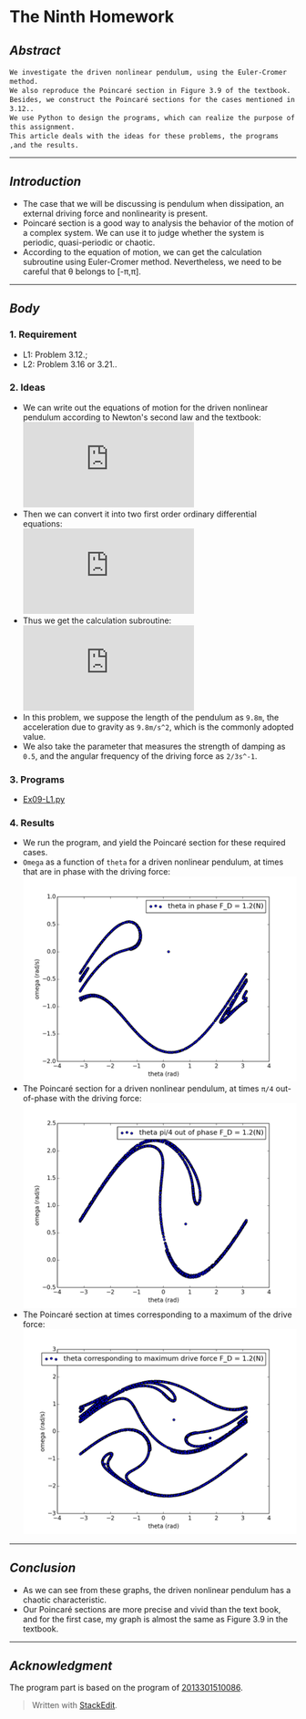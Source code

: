 

# **The Ninth Homework**



## *Abstract*
	We investigate the driven nonlinear pendulum, using the Euler-Cromer method. 
	We also reproduce the Poincaré section in Figure 3.9 of the textbook.
	Besides, we construct the Poincaré sections for the cases mentioned in 3.12..
    We use Python to design the programs, which can realize the purpose of this assignment. 
    This article deals with the ideas for these problems, the programs ,and the results.

---

## *Introduction*
 - The case that we will be discussing is pendulum when dissipation, an external driving force and nonlinearity is present. 
 - Poincaré section is a good way to analysis the behavior of the motion of a complex system. We can use it to judge whether the system is periodic, quasi-periodic or chaotic.
 - According to the equation of motion, we can get the calculation subroutine using Euler-Cromer method. Nevertheless, we need to be careful that θ belongs to [-π,π].

---

## *Body*
### 1. Requirement
 - L1: Problem 3.12.;
 - L2: Problem 3.16 or 3.21..


### 2. Ideas
 - We can write out the equations of motion for the driven nonlinear pendulum according to Newton's second law and the textbook: <br>
![](http://latex.codecogs.com/gif.latex?%5Cfrac%7Bd%5E%7B2%7D%5Ctheta%7D%7Bdt%5E%7B2%7D%7D%3D-%5Cfrac%7Bg%7D%7Bl%7D%5Csin%5Ctheta-q%5Cfrac%7Bd%5Ctheta%7D%7Bdt%7D&plus;F_%7BD%7D%5Csin%5Cleft%20%28%5COmega_%7BD%7Dt%5Cright%29) <br> 
 - Then we can convert it into two first order ordinary differential equations: <br> ![](http://latex.codecogs.com/gif.latex?%5C%5C%5Cfrac%7Bd%5Comega%7D%7Bdt%7D%3D-%5Cfrac%7Bg%7D%7Bl%7D%5Csin%5Ctheta-q%5Cfrac%7Bd%5Ctheta%7D%7Bdt%7D&plus;F_%7BD%7D%5Csin%5Cleft%20%28%5COmega_%7BD%7Dt%5Cright%29%5C%5C%20%5Cfrac%7Bd%5Ctheta%7D%7Bdt%7D%3D%5Comega)
 -  Thus we get the calculation subroutine: <br> ![](http://latex.codecogs.com/gif.latex?%5C%5C%5Comega_%7Bi&plus;1%7D%3D%5Comega_%7Bi%7D-%5Cleft%20%5B%5Cfrac%7Bg%7D%7Bl%7D%5Csin%5Ctheta_%7Bi%7D&plus;q%5Comega_%7Bi%7D-F_%7BD%7D%5Csin%5Cleft%20%28%5COmega_%7BD%7Dt_%7Bi%7D%5Cright%29%5Cright%5Ddt%5C%5C%5Ctheta_%7Bi&plus;1%7D%3D%5Ctheta_%7Bi%7D&plus;%5Comega_%7Bi&plus;1%7Ddt%5C%5Ct_%7Bi&plus;1%7D%3Dt&plus;dt%5C%5C%5Ctheta_%7Bi%7D%5Cin%5Cleft%20%5B-%5Cpi%2C%5Cpi%5Cright%5D)
 - In this problem, we suppose the length of the pendulum as `9.8m`, the acceleration due to gravity as `9.8m/s^2`, which is the commonly adopted value.
 - We also take the parameter that measures the strength of damping as `0.5`, and the angular frequency of the driving force as `2/3s^-1`.


### 3. Programs
 - [Ex09-L1.py](https://github.com/2013301020135/computationalphysics_N2013301020135/blob/master/Chapter-3/Exercise-9/Ex09-L1.py)


### 4. Results
 - We run the program, and yield the Poincaré section for these required cases.
 - `Omega` as a function of `theta` for a driven nonlinear pendulum, at times that are in phase with the driving force: <br> ![Ex9-L1-1.png](https://raw.githubusercontent.com/2013301020135/computationalphysics_N2013301020135/master/Chapter-3/Exercise-9/Ex9-L1-1.png)
 - The Poincaré section for a driven nonlinear pendulum, at times `π/4` out-of-phase with the driving force: <br> ![Ex9-L1-2.png](https://raw.githubusercontent.com/2013301020135/computationalphysics_N2013301020135/master/Chapter-3/Exercise-9/Ex9-L1-2.png)
 - The Poincaré section at times corresponding to a maximum of the drive force: <br> ![Ex9-L1-3.png](https://raw.githubusercontent.com/2013301020135/computationalphysics_N2013301020135/master/Chapter-3/Exercise-9/Ex9-L1-3.png)
 
    
---

## *Conclusion*
 - As we can see from these graphs, the driven nonlinear pendulum has a chaotic characteristic.
 - Our Poincaré sections are more precise and vivid than the text book, and for the first case, my graph is almost the same as Figure 3.9 in the textbook.
    
---

## *Acknowledgment*
   The program part is based on the program of [2013301510086](https://github.com/newton2ndlaw/computationalphysics_N2013301510086/blob/master/Homework9/code3.12_3.md).


> Written with [StackEdit](https://stackedit.io/).
